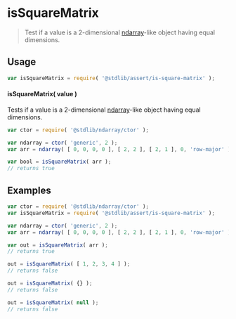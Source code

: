 <!--

@license Apache-2.0

Copyright (c) 2018 The Stdlib Authors.

Licensed under the Apache License, Version 2.0 (the "License");
you may not use this file except in compliance with the License.
You may obtain a copy of the License at

   http://www.apache.org/licenses/LICENSE-2.0

Unless required by applicable law or agreed to in writing, software
distributed under the License is distributed on an "AS IS" BASIS,
WITHOUT WARRANTIES OR CONDITIONS OF ANY KIND, either express or implied.
See the License for the specific language governing permissions and
limitations under the License.

-->

# isSquareMatrix

> Test if a value is a 2-dimensional [ndarray][@stdlib/ndarray/ctor]-like object having equal dimensions.

<section class="usage">

## Usage

```javascript
var isSquareMatrix = require( '@stdlib/assert/is-square-matrix' );
```

#### isSquareMatrix( value )

Tests if a value is a 2-dimensional [ndarray][@stdlib/ndarray/ctor]-like object having equal dimensions.

```javascript
var ctor = require( '@stdlib/ndarray/ctor' );

var ndarray = ctor( 'generic', 2 );
var arr = ndarray( [ 0, 0, 0, 0 ], [ 2, 2 ], [ 2, 1 ], 0, 'row-major' );

var bool = isSquareMatrix( arr );
// returns true
```

</section>

<!-- /.usage -->

<section class="examples">

## Examples

<!-- eslint no-undef: "error" -->

```javascript
var ctor = require( '@stdlib/ndarray/ctor' );
var isSquareMatrix = require( '@stdlib/assert/is-square-matrix' );

var ndarray = ctor( 'generic', 2 );
var arr = ndarray( [ 0, 0, 0, 0 ], [ 2, 2 ], [ 2, 1 ], 0, 'row-major' );

var out = isSquareMatrix( arr );
// returns true

out = isSquareMatrix( [ 1, 2, 3, 4 ] );
// returns false

out = isSquareMatrix( {} );
// returns false

out = isSquareMatrix( null );
// returns false
```

</section>

<!-- /.examples -->

<section class="links">

[@stdlib/ndarray/ctor]: https://github.com/stdlib-js/stdlib/tree/develop/lib/node_modules/%40stdlib/ndarray/ctor

</section>

<!-- /.links -->
